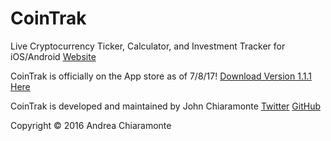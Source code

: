 # CoinTrak
Live Cryptocurrency Ticker, Calculator, and Investment Tracker for iOS/Android
[Website](http://cointrak.me)

CoinTrak is officially on the App store as of 7/8/17!
[Download Version 1.1.1 Here](https://itunes.apple.com/us/app/cointrak/id1252261298?ls=1&mt=8)

CoinTrak is developed and maintained by John Chiaramonte [Twitter](http://twitter.com/jchiaramonte_) [GitHub](http://github.com/jccherry)

Copyright © 2016 Andrea Chiaramonte
